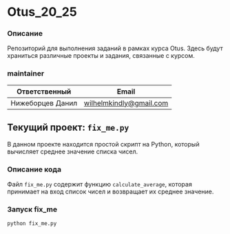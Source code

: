 # Otus_20_25

### Описание
Репозиторий для выполнения заданий в рамках курса Otus. Здесь будут храниться различные проекты и задания, связанные с курсом.

### maintainer

|   Ответственный    |          Email          |
|:------------------:|:-----------------------:|
|  Нижеборцев Данил  | wilhelmkindly@gmail.com |
## Текущий проект: `fix_me.py`


В данном проекте находится простой скрипт на Python, который вычисляет среднее значение списка чисел.

### Описание кода

Файл `fix_me.py` содержит функцию `calculate_average`, которая принимает на вход список чисел и возвращает их среднее значение.

### Запуск fix_me
`python fix_me.py`